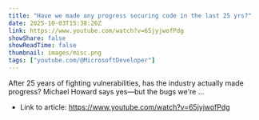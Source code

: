 ```yaml
---
title: "Have we made any progress securing code in the last 25 yrs?"
date: 2025-10-03T15:38:26Z
link: https://www.youtube.com/watch?v=65jyjwofPdg
showShare: false
showReadTime: false
thumbnail: images/misc.png
tags: ["youtube.com/@MicrosoftDeveloper"]
---
```

After 25 years of fighting vulnerabilities, has the industry actually made progress? Michael Howard says yes—but the bugs we're ...

- Link to article: https://www.youtube.com/watch?v=65jyjwofPdg